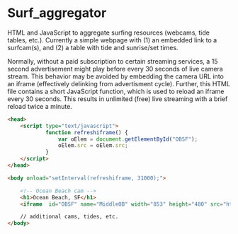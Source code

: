 # Surf_aggregator

HTML and JavaScript to aggregate surfing resources (webcams, tide tables, etc.). Currently a simple webpage with (1) an embedded link to a surfcam(s), and (2) a table with tide and sunrise/set times. 

Normally, without a paid subscription to certain streaming services, a 15 second advertisement might play before every 30 seconds of live camera stream. This behavior may be avoided by embedding the camera URL into an iframe (effectively delinking from advertisment cycle). Further, this HTML file contains a short JavaScript function, which is used to reload an iframe every 30 seconds. This results in unlimited (free) live streaming with a brief reload twice a minute. 

```html
<head>
	<script type="text/javascript">
			function refreshiframe() {
				var oElem = document.getElementById("OBSF");
				oElem.src = oElem.src;
			}
	</script>
</head>

<body onload="setInterval(refreshiframe, 31000);">

	<!-- Ocean Beach cam -->
	<h1>Ocean Beach, SF</h1>
	<iframe  id="OBSF" name="MiddleOB" width="853" height="480" src="http://e.cdn-surfline.com/syndication/embed/v1/player.html?id=4127" frameborder="0" scrolling="no" allowfullscreen></iframe><div style="margin: 10px 0px;"></div>

	// additional cams, tides, etc.
</body>
```
